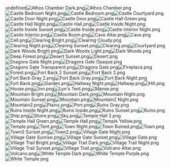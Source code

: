undefined![Athos Chamber Dark.png](https://raw.githubusercontent.com/Klokinator/FE-Repo/main/BGs,%20Interface%20Elements/Background%20CGs/FE7%20BG's/Athos%20Chamber%20Dark.png "Athos Chamber Dark.png")![Athos Chamber.png](https://raw.githubusercontent.com/Klokinator/FE-Repo/main/BGs,%20Interface%20Elements/Background%20CGs/FE7%20BG's/Athos%20Chamber.png "Athos Chamber.png")![Castle Bedroom Night.png](https://raw.githubusercontent.com/Klokinator/FE-Repo/main/BGs,%20Interface%20Elements/Background%20CGs/FE7%20BG's/Castle%20Bedroom%20Night.png "Castle Bedroom Night.png")![Castle Bedroom.png](https://raw.githubusercontent.com/Klokinator/FE-Repo/main/BGs,%20Interface%20Elements/Background%20CGs/FE7%20BG's/Castle%20Bedroom.png "Castle Bedroom.png")![Castle Courtyard.png](https://raw.githubusercontent.com/Klokinator/FE-Repo/main/BGs,%20Interface%20Elements/Background%20CGs/FE7%20BG's/Castle%20Courtyard.png "Castle Courtyard.png")![Castle Door Night.png](https://raw.githubusercontent.com/Klokinator/FE-Repo/main/BGs,%20Interface%20Elements/Background%20CGs/FE7%20BG's/Castle%20Door%20Night.png "Castle Door Night.png")![Castle Door.png](https://raw.githubusercontent.com/Klokinator/FE-Repo/main/BGs,%20Interface%20Elements/Background%20CGs/FE7%20BG's/Castle%20Door.png "Castle Door.png")![Castle Hall Green.png](https://raw.githubusercontent.com/Klokinator/FE-Repo/main/BGs,%20Interface%20Elements/Background%20CGs/FE7%20BG's/Castle%20Hall%20Green.png "Castle Hall Green.png")![Castle Hall Night.png](https://raw.githubusercontent.com/Klokinator/FE-Repo/main/BGs,%20Interface%20Elements/Background%20CGs/FE7%20BG's/Castle%20Hall%20Night.png "Castle Hall Night.png")![Castle Hall.png](https://raw.githubusercontent.com/Klokinator/FE-Repo/main/BGs,%20Interface%20Elements/Background%20CGs/FE7%20BG's/Castle%20Hall.png "Castle Hall.png")![Castle Inside Night.png](https://raw.githubusercontent.com/Klokinator/FE-Repo/main/BGs,%20Interface%20Elements/Background%20CGs/FE7%20BG's/Castle%20Inside%20Night.png "Castle Inside Night.png")![Castle Inside Sunset.png](https://raw.githubusercontent.com/Klokinator/FE-Repo/main/BGs,%20Interface%20Elements/Background%20CGs/FE7%20BG's/Castle%20Inside%20Sunset.png "Castle Inside Sunset.png")![Castle Inside.png](https://raw.githubusercontent.com/Klokinator/FE-Repo/main/BGs,%20Interface%20Elements/Background%20CGs/FE7%20BG's/Castle%20Inside.png "Castle Inside.png")![Castle Interior Night.png](https://raw.githubusercontent.com/Klokinator/FE-Repo/main/BGs,%20Interface%20Elements/Background%20CGs/FE7%20BG's/Castle%20Interior%20Night.png "Castle Interior Night.png")![Castle Interior.png](https://raw.githubusercontent.com/Klokinator/FE-Repo/main/BGs,%20Interface%20Elements/Background%20CGs/FE7%20BG's/Castle%20Interior.png "Castle Interior.png")![Castle Room.png](https://raw.githubusercontent.com/Klokinator/FE-Repo/main/BGs,%20Interface%20Elements/Background%20CGs/FE7%20BG's/Castle%20Room.png "Castle Room.png")![Cave Altar.png](https://raw.githubusercontent.com/Klokinator/FE-Repo/main/BGs,%20Interface%20Elements/Background%20CGs/FE7%20BG's/Cave%20Altar.png "Cave Altar.png")![Cave.png](https://raw.githubusercontent.com/Klokinator/FE-Repo/main/BGs,%20Interface%20Elements/Background%20CGs/FE7%20BG's/Cave.png "Cave.png")![Cell.png](https://raw.githubusercontent.com/Klokinator/FE-Repo/main/BGs,%20Interface%20Elements/Background%20CGs/FE7%20BG's/Cell.png "Cell.png")![Clearing Bright.png](https://raw.githubusercontent.com/Klokinator/FE-Repo/main/BGs,%20Interface%20Elements/Background%20CGs/FE7%20BG's/Clearing%20Bright.png "Clearing Bright.png")![Clearing Cloudy.png](https://raw.githubusercontent.com/Klokinator/FE-Repo/main/BGs,%20Interface%20Elements/Background%20CGs/FE7%20BG's/Clearing%20Cloudy.png "Clearing Cloudy.png")![Clearing Night.png](https://raw.githubusercontent.com/Klokinator/FE-Repo/main/BGs,%20Interface%20Elements/Background%20CGs/FE7%20BG's/Clearing%20Night.png "Clearing Night.png")![Clearing Sunset.png](https://raw.githubusercontent.com/Klokinator/FE-Repo/main/BGs,%20Interface%20Elements/Background%20CGs/FE7%20BG's/Clearing%20Sunset.png "Clearing Sunset.png")![Clearing.png](https://raw.githubusercontent.com/Klokinator/FE-Repo/main/BGs,%20Interface%20Elements/Background%20CGs/FE7%20BG's/Clearing.png "Clearing.png")![Courtyard.png](https://raw.githubusercontent.com/Klokinator/FE-Repo/main/BGs,%20Interface%20Elements/Background%20CGs/FE7%20BG's/Courtyard.png "Courtyard.png")![Dark Woods Bright.png](https://raw.githubusercontent.com/Klokinator/FE-Repo/main/BGs,%20Interface%20Elements/Background%20CGs/FE7%20BG's/Dark%20Woods%20Bright.png "Dark Woods Bright.png")![Dark Woods Light.png](https://raw.githubusercontent.com/Klokinator/FE-Repo/main/BGs,%20Interface%20Elements/Background%20CGs/FE7%20BG's/Dark%20Woods%20Light.png "Dark Woods Light.png")![Dark Woods.png](https://raw.githubusercontent.com/Klokinator/FE-Repo/main/BGs,%20Interface%20Elements/Background%20CGs/FE7%20BG's/Dark%20Woods.png "Dark Woods.png")![Deep Forest.png](https://raw.githubusercontent.com/Klokinator/FE-Repo/main/BGs,%20Interface%20Elements/Background%20CGs/FE7%20BG's/Deep%20Forest.png "Deep Forest.png")![Desert Sunset.png](https://raw.githubusercontent.com/Klokinator/FE-Repo/main/BGs,%20Interface%20Elements/Background%20CGs/FE7%20BG's/Desert%20Sunset.png "Desert Sunset.png")![Desert.png](https://raw.githubusercontent.com/Klokinator/FE-Repo/main/BGs,%20Interface%20Elements/Background%20CGs/FE7%20BG's/Desert.png "Desert.png")![Dragons Gate Night.png](https://raw.githubusercontent.com/Klokinator/FE-Repo/main/BGs,%20Interface%20Elements/Background%20CGs/FE7%20BG's/Dragons%20Gate%20Night.png "Dragons Gate Night.png")![Dragons Gate Opaque.png](https://raw.githubusercontent.com/Klokinator/FE-Repo/main/BGs,%20Interface%20Elements/Background%20CGs/FE7%20BG's/Dragons%20Gate%20Opaque.png "Dragons Gate Opaque.png")![Dragons Gate Transparent.png](https://raw.githubusercontent.com/Klokinator/FE-Repo/main/BGs,%20Interface%20Elements/Background%20CGs/FE7%20BG's/Dragons%20Gate%20Transparent.png "Dragons Gate Transparent.png")![Dragons Gate.png](https://raw.githubusercontent.com/Klokinator/FE-Repo/main/BGs,%20Interface%20Elements/Background%20CGs/FE7%20BG's/Dragons%20Gate.png "Dragons Gate.png")![Fireplace.png](https://raw.githubusercontent.com/Klokinator/FE-Repo/main/BGs,%20Interface%20Elements/Background%20CGs/FE7%20BG's/Fireplace.png "Fireplace.png")![Forest.png](https://raw.githubusercontent.com/Klokinator/FE-Repo/main/BGs,%20Interface%20Elements/Background%20CGs/FE7%20BG's/Forest.png "Forest.png")![Fort Back 2 Sunset.png](https://raw.githubusercontent.com/Klokinator/FE-Repo/main/BGs,%20Interface%20Elements/Background%20CGs/FE7%20BG's/Fort%20Back%202%20Sunset.png "Fort Back 2 Sunset.png")![Fort Back 2.png](https://raw.githubusercontent.com/Klokinator/FE-Repo/main/BGs,%20Interface%20Elements/Background%20CGs/FE7%20BG's/Fort%20Back%202.png "Fort Back 2.png")![Fort Back Gray 2.png](https://raw.githubusercontent.com/Klokinator/FE-Repo/main/BGs,%20Interface%20Elements/Background%20CGs/FE7%20BG's/Fort%20Back%20Gray%202.png "Fort Back Gray 2.png")![Fort Back Gray.png](https://raw.githubusercontent.com/Klokinator/FE-Repo/main/BGs,%20Interface%20Elements/Background%20CGs/FE7%20BG's/Fort%20Back%20Gray.png "Fort Back Gray.png")![Fort Back Night.png](https://raw.githubusercontent.com/Klokinator/FE-Repo/main/BGs,%20Interface%20Elements/Background%20CGs/FE7%20BG's/Fort%20Back%20Night.png "Fort Back Night.png")![Fort Back.png](https://raw.githubusercontent.com/Klokinator/FE-Repo/main/BGs,%20Interface%20Elements/Background%20CGs/FE7%20BG's/Fort%20Back.png "Fort Back.png")![Garden.png](https://raw.githubusercontent.com/Klokinator/FE-Repo/main/BGs,%20Interface%20Elements/Background%20CGs/FE7%20BG's/Garden.png "Garden.png")![Hallway Night.png](https://raw.githubusercontent.com/Klokinator/FE-Repo/main/BGs,%20Interface%20Elements/Background%20CGs/FE7%20BG's/Hallway%20Night.png "Hallway Night.png")![Hallway.png](https://raw.githubusercontent.com/Klokinator/FE-Repo/main/BGs,%20Interface%20Elements/Background%20CGs/FE7%20BG's/Hallway.png "Hallway.png")![Hill.png](https://raw.githubusercontent.com/Klokinator/FE-Repo/main/BGs,%20Interface%20Elements/Background%20CGs/FE7%20BG's/Hill.png "Hill.png")![House.png](https://raw.githubusercontent.com/Klokinator/FE-Repo/main/BGs,%20Interface%20Elements/Background%20CGs/FE7%20BG's/House.png "House.png")![Inn.png](https://raw.githubusercontent.com/Klokinator/FE-Repo/main/BGs,%20Interface%20Elements/Background%20CGs/FE7%20BG's/Inn.png "Inn.png")![Lyn's Tent.png](https://raw.githubusercontent.com/Klokinator/FE-Repo/main/BGs,%20Interface%20Elements/Background%20CGs/FE7%20BG's/Lyn's%20Tent.png "Lyn's Tent.png")![Manse.png](https://raw.githubusercontent.com/Klokinator/FE-Repo/main/BGs,%20Interface%20Elements/Background%20CGs/FE7%20BG's/Manse.png "Manse.png")![Mountain Bright.png](https://raw.githubusercontent.com/Klokinator/FE-Repo/main/BGs,%20Interface%20Elements/Background%20CGs/FE7%20BG's/Mountain%20Bright.png "Mountain Bright.png")![Mountain Dark.png](https://raw.githubusercontent.com/Klokinator/FE-Repo/main/BGs,%20Interface%20Elements/Background%20CGs/FE7%20BG's/Mountain%20Dark.png "Mountain Dark.png")![Mountain Night.png](https://raw.githubusercontent.com/Klokinator/FE-Repo/main/BGs,%20Interface%20Elements/Background%20CGs/FE7%20BG's/Mountain%20Night.png "Mountain Night.png")![Mountain Sunset.png](https://raw.githubusercontent.com/Klokinator/FE-Repo/main/BGs,%20Interface%20Elements/Background%20CGs/FE7%20BG's/Mountain%20Sunset.png "Mountain Sunset.png")![Mountain.png](https://raw.githubusercontent.com/Klokinator/FE-Repo/main/BGs,%20Interface%20Elements/Background%20CGs/FE7%20BG's/Mountain.png "Mountain.png")![Mountain2 Night.png](https://raw.githubusercontent.com/Klokinator/FE-Repo/main/BGs,%20Interface%20Elements/Background%20CGs/FE7%20BG's/Mountain2%20Night.png "Mountain2 Night.png")![Mountain2.png](https://raw.githubusercontent.com/Klokinator/FE-Repo/main/BGs,%20Interface%20Elements/Background%20CGs/FE7%20BG's/Mountain2.png "Mountain2.png")![Plains.png](https://raw.githubusercontent.com/Klokinator/FE-Repo/main/BGs,%20Interface%20Elements/Background%20CGs/FE7%20BG's/Plains.png "Plains.png")![Port.png](https://raw.githubusercontent.com/Klokinator/FE-Repo/main/BGs,%20Interface%20Elements/Background%20CGs/FE7%20BG's/Port.png "Port.png")![Ruins Gray.png](https://raw.githubusercontent.com/Klokinator/FE-Repo/main/BGs,%20Interface%20Elements/Background%20CGs/FE7%20BG's/Ruins%20Gray.png "Ruins Gray.png")![Ruins Inside Night.png](https://raw.githubusercontent.com/Klokinator/FE-Repo/main/BGs,%20Interface%20Elements/Background%20CGs/FE7%20BG's/Ruins%20Inside%20Night.png "Ruins Inside Night.png")![Ruins Inside.png](https://raw.githubusercontent.com/Klokinator/FE-Repo/main/BGs,%20Interface%20Elements/Background%20CGs/FE7%20BG's/Ruins%20Inside.png "Ruins Inside.png")![Ruins Sunset.png](https://raw.githubusercontent.com/Klokinator/FE-Repo/main/BGs,%20Interface%20Elements/Background%20CGs/FE7%20BG's/Ruins%20Sunset.png "Ruins Sunset.png")![Ruins.png](https://raw.githubusercontent.com/Klokinator/FE-Repo/main/BGs,%20Interface%20Elements/Background%20CGs/FE7%20BG's/Ruins.png "Ruins.png")![Ship.png](https://raw.githubusercontent.com/Klokinator/FE-Repo/main/BGs,%20Interface%20Elements/Background%20CGs/FE7%20BG's/Ship.png "Ship.png")![Shore.png](https://raw.githubusercontent.com/Klokinator/FE-Repo/main/BGs,%20Interface%20Elements/Background%20CGs/FE7%20BG's/Shore.png "Shore.png")![Sky.png](https://raw.githubusercontent.com/Klokinator/FE-Repo/main/BGs,%20Interface%20Elements/Background%20CGs/FE7%20BG's/Sky.png "Sky.png")![Temple Hall 2.png](https://raw.githubusercontent.com/Klokinator/FE-Repo/main/BGs,%20Interface%20Elements/Background%20CGs/FE7%20BG's/Temple%20Hall%202.png "Temple Hall 2.png")![Temple Hall Green.png](https://raw.githubusercontent.com/Klokinator/FE-Repo/main/BGs,%20Interface%20Elements/Background%20CGs/FE7%20BG's/Temple%20Hall%20Green.png "Temple Hall Green.png")![Temple Hall.png](https://raw.githubusercontent.com/Klokinator/FE-Repo/main/BGs,%20Interface%20Elements/Background%20CGs/FE7%20BG's/Temple%20Hall.png "Temple Hall.png")![Temple Yellow.png](https://raw.githubusercontent.com/Klokinator/FE-Repo/main/BGs,%20Interface%20Elements/Background%20CGs/FE7%20BG's/Temple%20Yellow.png "Temple Yellow.png")![Temple.png](https://raw.githubusercontent.com/Klokinator/FE-Repo/main/BGs,%20Interface%20Elements/Background%20CGs/FE7%20BG's/Temple.png "Temple.png")![Tent.png](https://raw.githubusercontent.com/Klokinator/FE-Repo/main/BGs,%20Interface%20Elements/Background%20CGs/FE7%20BG's/Tent.png "Tent.png")![Town Night.png](https://raw.githubusercontent.com/Klokinator/FE-Repo/main/BGs,%20Interface%20Elements/Background%20CGs/FE7%20BG's/Town%20Night.png "Town Night.png")![Town Ruined.png](https://raw.githubusercontent.com/Klokinator/FE-Repo/main/BGs,%20Interface%20Elements/Background%20CGs/FE7%20BG's/Town%20Ruined.png "Town Ruined.png")![Town.png](https://raw.githubusercontent.com/Klokinator/FE-Repo/main/BGs,%20Interface%20Elements/Background%20CGs/FE7%20BG's/Town.png "Town.png")![Town2 Sunset.png](https://raw.githubusercontent.com/Klokinator/FE-Repo/main/BGs,%20Interface%20Elements/Background%20CGs/FE7%20BG's/Town2%20Sunset.png "Town2 Sunset.png")![Town2.png](https://raw.githubusercontent.com/Klokinator/FE-Repo/main/BGs,%20Interface%20Elements/Background%20CGs/FE7%20BG's/Town2.png "Town2.png")![Village Gate Night.png](https://raw.githubusercontent.com/Klokinator/FE-Repo/main/BGs,%20Interface%20Elements/Background%20CGs/FE7%20BG's/Village%20Gate%20Night.png "Village Gate Night.png")![Village Gate Sunrise.png](https://raw.githubusercontent.com/Klokinator/FE-Repo/main/BGs,%20Interface%20Elements/Background%20CGs/FE7%20BG's/Village%20Gate%20Sunrise.png "Village Gate Sunrise.png")![Village Gate Sunset.png](https://raw.githubusercontent.com/Klokinator/FE-Repo/main/BGs,%20Interface%20Elements/Background%20CGs/FE7%20BG's/Village%20Gate%20Sunset.png "Village Gate Sunset.png")![Village Gate.png](https://raw.githubusercontent.com/Klokinator/FE-Repo/main/BGs,%20Interface%20Elements/Background%20CGs/FE7%20BG's/Village%20Gate.png "Village Gate.png")![Village Trail Bright.png](https://raw.githubusercontent.com/Klokinator/FE-Repo/main/BGs,%20Interface%20Elements/Background%20CGs/FE7%20BG's/Village%20Trail%20Bright.png "Village Trail Bright.png")![Village Trail Dark.png](https://raw.githubusercontent.com/Klokinator/FE-Repo/main/BGs,%20Interface%20Elements/Background%20CGs/FE7%20BG's/Village%20Trail%20Dark.png "Village Trail Dark.png")![Village Trail Night.png](https://raw.githubusercontent.com/Klokinator/FE-Repo/main/BGs,%20Interface%20Elements/Background%20CGs/FE7%20BG's/Village%20Trail%20Night.png "Village Trail Night.png")![Village Trail Sunset.png](https://raw.githubusercontent.com/Klokinator/FE-Repo/main/BGs,%20Interface%20Elements/Background%20CGs/FE7%20BG's/Village%20Trail%20Sunset.png "Village Trail Sunset.png")![Village Trail.png](https://raw.githubusercontent.com/Klokinator/FE-Repo/main/BGs,%20Interface%20Elements/Background%20CGs/FE7%20BG's/Village%20Trail.png "Village Trail.png")![Volcano Altar.png](https://raw.githubusercontent.com/Klokinator/FE-Repo/main/BGs,%20Interface%20Elements/Background%20CGs/FE7%20BG's/Volcano%20Altar.png "Volcano Altar.png")![Volcano.png](https://raw.githubusercontent.com/Klokinator/FE-Repo/main/BGs,%20Interface%20Elements/Background%20CGs/FE7%20BG's/Volcano.png "Volcano.png")![White Temple Dark.png](https://raw.githubusercontent.com/Klokinator/FE-Repo/main/BGs,%20Interface%20Elements/Background%20CGs/FE7%20BG's/White%20Temple%20Dark.png "White Temple Dark.png")![White Temple Purple.png](https://raw.githubusercontent.com/Klokinator/FE-Repo/main/BGs,%20Interface%20Elements/Background%20CGs/FE7%20BG's/White%20Temple%20Purple.png "White Temple Purple.png")![White Temple.png](https://raw.githubusercontent.com/Klokinator/FE-Repo/main/BGs,%20Interface%20Elements/Background%20CGs/FE7%20BG's/White%20Temple.png "White Temple.png")